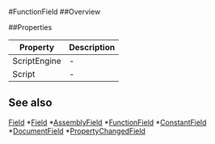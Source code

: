 #FunctionField
##Overview



##Properties
<table class="table table-condensed table-bordered">
    <thead>
<tr>
<th>Property</th>
<th>Description</th>
</tr>
</thead>
<tbody>
<tr><td>ScriptEngine</td><td> - </td></tr>
<tr><td>Script</td><td> - </td></tr>
</tbody></table>



## See also

[Field](Field.html)
*[Field](Field.html)
*[AssemblyField](AssemblyField.html)
*[FunctionField](FunctionField.html)
*[ConstantField](ConstantField.html)
*[DocumentField](DocumentField.html)
*[PropertyChangedField](PropertyChangedField.html)